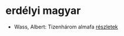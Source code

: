# erdélyi magyar

- Wass, Albert: Tizenhárom almafa [részletek](_details/%7Bopf.creator%7D.md#id_216)